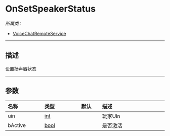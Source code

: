 # OnSetSpeakerStatus

*所属类*：
* [VoiceChatRemoteService](/Api/Classes/GamePlay/VoiceChatRemoteService.md)
------------------------------------------------------------------------------------------
## 描述

设置扬声器状态

------------------------------------------------------------------------------------------
## 参数

|<div style="width:100px">名称</div>|<div style="width:100px">类型</div>|<div style="width:50px">默认</div>|<div style="width:350px">描述</div>|
|:---|:---|:---|:---|
|uin|[int](/Api/DataType/Number.md)||玩家Uin|
|bActive|[bool](/Api/DataType/Bool.md)||是否激活|
